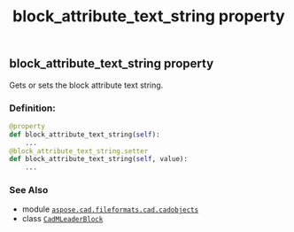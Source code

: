 ﻿---
title: block_attribute_text_string property
second_title: Aspose.CAD for Python via .NET API References
description: 
type: docs
weight: 40
url: /python-net/aspose.cad.fileformats.cad.cadobjects/cadmleaderblock/block_attribute_text_string/
is_root: false
---

## block_attribute_text_string property


Gets or sets the block attribute text string.
### Definition:
```python
@property
def block_attribute_text_string(self):
    ...
@block_attribute_text_string.setter
def block_attribute_text_string(self, value):
    ...
```

### See Also
* module [`aspose.cad.fileformats.cad.cadobjects`](../../)
* class [`CadMLeaderBlock`](/cad/python-net/aspose.cad.fileformats.cad.cadobjects/cadmleaderblock)
